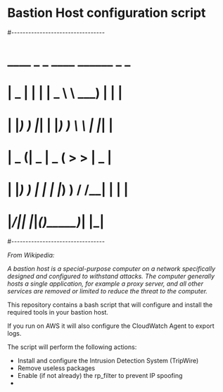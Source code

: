 # Bastion Host configuration script

#---------------------------------
#  ____  _   _ ____  ______ _   _ 
# |  _ \| | | |  _ \ \  ___) | | |
# | |_) ) |_| | |_) ) \ \  | |_| |
# |  _ (|  _  |  _ (   > > |  _  |
# | |_) ) | | | |_) ) / /__| | | |
# |____/|_| |_|____(_)_____)_| |_|
#---------------------------------

*From Wikipedia:*

*A bastion host is a special-purpose computer on a network specifically designed and configured to withstand attacks. The computer generally hosts a single application, for example a proxy server, and all other services are removed or limited to reduce the threat to the computer.*


This repository contains a bash script that will configure and install the required tools in your bastion host.

If you run on AWS it will also configure the CloudWatch Agent to export logs.

The script will perform the following actions:

* Install and configure the Intrusion Detection System (TripWire)
* Remove useless packages
* Enable (if not already) the rp_filter to prevent IP spoofing
* 
